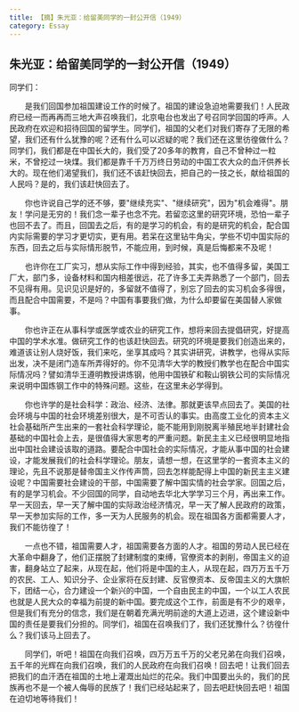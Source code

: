 ```yaml
---
title: 【摘】朱光亚：给留美同学的一封公开信（1949）
category: Essay
---
```


## 朱光亚：给留美同学的一封公开信（1949）

同学们：

　　是我们回国参加祖国建设工作的时候了。祖国的建设急迫地需要我们！人民政府已经一而再再而三地大声召唤我们，北京电台也发出了号召同学回国的呼声。人民政府在欢迎和招待回国的留学生。同学们，祖国的父老们对我们寄存了无限的希望，我们还有什么犹豫的呢？还有什么可以迟疑的呢？我们还在这里彷徨做什么？同学们，我们都是在中国长大的，我们受了20多年的教育，自己不曾种过一粒米，不曾挖过一块煤。我们都是靠千千万万终日劳动的中国工农大众的血汗供养长大的。现在他们渴望我们，我们还不该赶快回去，把自己的一技之长，献给祖国的人民吗？是的，我们该赶快回去了。

　　你也许说自己学的还不够，要"继续充实"、"继续研究"，因为"机会难得"。朋友！学问是无穷的！我们念一辈子也念不完。若留恋这里的研究环境，恐怕一辈子也回不去了。而且，回国去之后，有的是学习的机会，有的是研究的机会，配合国内实际需要的学习才更切实，更有用。若呆在这里钻牛角尖，学些不切中国实际的东西，回去之后与实际情形脱节，不能应用，到时候，真是后悔都来不及呢！

　　也许你在工厂实习，想从实际工作中得到经验，其实，也不值得多留，美国工厂大，部门多，设备材料和国内相差很远，花了许多工夫弄熟悉了一个部门，回去不见得有用。见识见识是好的，多留就不值得了，别忘了回去的实习机会多得很，而且配合中国需要，不是吗？中国有事要我们做，为什么却要留在美国替人家做事。

　　你也许正在从事科学或医学或农业的研究工作，想将来回去提倡研究，好提高中国的学术水准。做研究工作的也该赶快回去。研究的环境是要我们创造出来的，难道该让别人烧好饭，我们来吃，坐享其成吗？其实讲研究，讲教学，也得从实际出发，决不是闭门造车所弄得好的。你不见清华大学的教授们教学也在配合中国实际情况吗？譬如清华王遵明教授讲炼钢，他用中国铁矿和鞍山钢铁公司的实际情况来说明中国炼钢工作中的特殊问题。这些，在这里未必学得到。

　　你也许学的是社会科学：政治、经济、法律。那就更该早点回去了。美国的社会环境与中国的社会环境差别很大，是不可否认的事实。由高度工业化的资本主义社会基础所产生出来的一套社会科学理论，能不能用到刚脱离半殖民地半封建社会基础的中国社会上去，是很值得大家思考的严重问题。新民主主义已经很明显地指出中国社会建设该取的道路。要配合中国社会的实际情况，才能从事中国的社会建设，才能发展我们的社会科学理论。朋友，请想一想，在这里学的一套资本主义的理论，先且不说那是替帝国主义作传声筒，回去怎样能配得上中国的新民主主义建设呢？中国需要社会建设的干部，中国需要了解中国实情的社会学家。回国之后，有的是学习机会。不少回国的同学，自动地去华北大学学习三个月，再出来工作。早一天回去，早一天了解中国的实际政治经济情况，早一天了解人民政府的政策，早一天参加实际的工作，多一天为人民服务的机会。现在祖国各方面都需要人才，我们不能彷徨了！

　　一点也不错，祖国需要人才，祖国需要各方面的人才。祖国的劳动人民已经在大革命中翻身了，他们正摆脱了封建制度的束缚，官僚资本的剥削，帝国主义的迫害，翻身站立了起来，从现在起，他们将是中国的主人，从现在起，四万万五千万的农民、工人、知识分子、企业家将在反封建、反官僚资本、反帝国主义的大旗帜下，团结一心，合力建设一个新兴的中国，一个自由民主的中国，一个以工人农民也就是人民大众的幸福为前提的新中国。要完成这个工作，前面是有不少的艰辛，但是我们有充分的信念，我们是在朝着充满光明前途的大道上迈进，这个建设新中国的责任是要我们分担的。同学们，祖国在召唤我们了，我们还犹豫什么？彷徨什么？我们该马上回去了。

　　同学们，听吧！祖国在向我们召唤，四万万五千万的父老兄弟在向我们召唤，五千年的光辉在向我们召唤，我们的人民政府在向我们召唤！回去吧！让我们回去把我们的血汗洒在祖国的土地上灌溉出灿烂的花朵。我们中国要出头的，我们的民族再也不是一个被人侮辱的民族了！我们已经站起来了，回去吧赶快回去吧！祖国在迫切地等待我们！